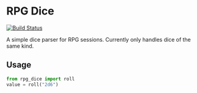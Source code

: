 # RPG Dice

[![Build Status](https://travis-ci.org/pfertyk/rpg-dice.svg?branch=master)](https://travis-ci.org/pfertyk/rpg-dice)

A simple dice parser for RPG sessions. Currently only handles dice of the same
kind.

## Usage

```python
from rpg_dice import roll
value = roll("2d6")
```
